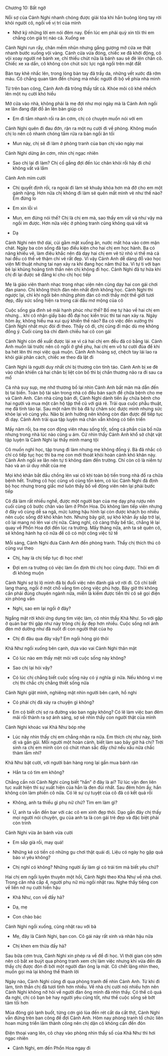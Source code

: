 




Chương 10: Bất ngờ

Nỗi sợ của Cảnh Nghi nhanh chóng được giải tỏa khi hắn buông lỏng tay rời khỏi người cô, ngồi về vị trí của mình

- Nhớ kỹ những lời em nói đêm nay. Đến lúc em phải quỳ xin tôi thì em chẳng còn giá trị nào cả. Xuống xe

Cảnh Nghi run rẩy, chân mềm nhũn nhưng gắng gượng mở cửa xe thật nhanh bước xuống vội vàng. Cánh cửa vừa đóng, chiếc xe đã khởi động, cô vội xoay người né bánh xe, chỉ thiếu chút nữa là bánh sau sẽ đè lên chân cô. Chiếc xe xa dần, cô không còn chút sức lực ngã ngồi trên mặt đất

Bàn tay khẽ nhấc lên, trong lòng bàn tay đã trầy da, những vết xước đã rớm máu. Cô chẳng quan tâm đến chúng mà nhấc người đi bộ về phía nhà mình

Từ trên ban công, Cảnh Anh đã trông thấy tất cả. Khóe môi cô khẽ nhếch lên một nụ cười khó hiểu

Mở cửa vào nhà, không phải là mẹ đợi như mọi ngày mà là Cảnh Anh ngồi xe lăn đang đặt đồ ăn lên bàn giúp cô

- Em đi tắm nhanh rồi ra ăn cơm, chị có chuyện muốn nói với em

Cảnh Nghi quên đi đau đớn, rặn ra một nụ cười đi về phòng. Không muốn chị lo nên cô nhanh chóng tắm rửa ra bàn ngồi ăn tối

- Mun này, chị sẽ đi làm ở phòng tranh của bạn chị vào ngày mai

Cảnh Nghi dừng ăn cơm, nhìn chị ngạc nhiên

- Sao chị lại đi làm? Chị cố gắng đợi đến lúc chân khỏi rồi hãy đi chứ không vất vả lắm

Cảnh Anh mỉm cười

- Chị quyết định rồi, ra ngoài đi làm sẽ khuây khỏa hơn mà đỡ cho em một gánh nặng. Hơn nữa chị không đi làm sẽ quên mất mình vẽ như thế nào? Em đừng lo

- Em xin lỗi vì

- Mun, em đừng nói thế? Chị là chị em mà, sao thấy em vất vả như vậy mà ngồi im được. Hơn nữa việc ở phòng tranh cũng không quá vất vả

- Dạ

Cảnh Nghi nén thở dài, cúi gằm mặt xuống ăn, nước mắt hòa vào cơm mặn chát. Ngày ba còn sống đã tạo điều kiện cho hai chị em học hành. Ba có năng khiếu vẽ, làm điêu khắc nên đã dạy hai chị em vẽ từ nhỏ vì thế mà cả hai đều có thể vẽ thậm chí vẽ rất đẹp. Vì vậy Cảnh Anh dễ dàng đỗ vào học viện Mĩ thuật nhưng tai nạn xảy ra khi đang học năm thứ ba. Vì tự ti với bạn bè lại khủng hoảng tinh thần nên chị không đi học. Cảnh Nghi đã tự hứa khi chị đi lại được sẽ đăng kí cho chị học tiếp

Mẹ là giáo viên thanh nhạc trong nhạc viện nên cũng dạy hai con gái chơi đàn piano. Chị không thích đàn nên nhất định không học. Cảnh Nghi thì ngược lại, chỉ khi ngồi bên những phím đàn cô mới thấy một thế giới tươi đẹp, đầy sức sống hiện ra trong cái đầu mơ mộng của cô

Cuộc sống gia đình sẽ mãi hạnh phúc như thế? Bố mẹ tự hào về hai chị em nhưng... khi cô nhận giấy báo đỗ đại học kiến trúc thì tai nạn xảy ra. Ngày hôm ấy, không hiểu ma xui quỷ khiến thế nào? Ba có việc đến xưởng thì Cảnh Nghi nhất mực đòi đi theo. Thấy cô đi, chị cũng đi mặc dù mẹ không đồng ý. Cuối cùng bà chỉ đành chiều hai cô con gái

Cảnh Nghi còn đề xuất được lái xe vì cả hai chị em đều đã có bằng lái. Cảnh Anh muốn lái trước nên cô ngồi ở ghế phụ, hai chị em vô tư cười đùa để khi ba hét lên thì mọi việc quá muộn. Cảnh Anh hoảng sợ, chệch tay lái lao ra khỏi giải phân cách, chiếc xe theo đà lật đi

Cảnh Nghi là người duy nhất chỉ bị thương còn tỉnh táo. Cảnh Anh bị xe đè vào chân khiến cả hai chân bị liệt còn bố thì bị chấn thương não ra đi sau ca mổ

Cả nhà suy sụp, mẹ nhớ thương bố lại nhìn Cảnh Anh bất mãn mà dẫn đến bị tai biến. Toàn bộ tài sản trong nhà có đều bán sạch để chữa bệnh cho mẹ và Cảnh Anh. Căn nhà cũng bán đi, Cảnh Nghi dành tiền ấy chữa bệnh cho hai người và mua một căn hộ tập thể cũ với giá rẻ. Trải qua cuộc phẫu thuật, mẹ đã tỉnh táo lại. Sau một năm thì bà đã tự chăm sóc được mình nhưng sức khỏe lại vô cùng yếu. Não bị ảnh hưởng nên không còn đàn được để tiếp tục đi dạy. Cảnh Anh trải qua tập luyện mà chân vẫn không có tiến triển

Mấy năm rồi, ba mẹ con động viên nhau sống tốt, sống cả phần của bố nữa nhưng trong nhà lúc nào cũng u ám. Cứ nhìn thấy Cảnh Anh khổ sở chật vật tập luyện là Cảnh Nghi lại thấy mình mang tội

Cô muốn nghỉ học, tập trung đi làm nhưng mẹ không đồng ý. Bà đã nhắc cô chỉ có tiếp tục học thì ba mẹ con mới thoát khỏi hoàn cảnh khó khăn này. Cảnh Anh ngồi xe lăn nên tự ti không dám đến trường. Chỉ còn cô là niềm tự hào và an ủi duy nhất của mẹ

Mọi khó khăn bắt đầu chồng lên vai cô khi toàn bộ tiền trong nhà đổ ra chữa bệnh hết. Trường cô học cũng vô cùng tốn kém, có lúc Cảnh Nghi đã định bỏ học nhưng trong giấc mơ luôn thấy bố về động viên nên lại phải bước tiếp

Cô đã làm rất nhiều nghề, được một người bạn của mẹ dạy pha rượu nên cuối cùng cô bước chân vào làm ở Phồn Hoa. Dù không làm tiếp viên nhưng ở đây vô cùng dễ sa ngã, mức lương hậu hĩnh lại còn được khách bo nhiều nên cuộc sống đỡ khó khăn hơn. Nhưng bây giờ, sự khó khăn ấy sắp trở lại, cô lại mang nó lên vai chị nữa. Càng nghĩ, cô càng thấy bế tắc, chẳng lẽ lại quay về Phồn Hoa đợi đến lúc ra trường. Mấy tháng nữa, anh ta sẽ quên cô, sẽ không hành hạ cô nữa để cô có một công việc tử tế

Mỗi sáng, Cảnh Nghi đưa Cảnh Anh đến phòng tranh. Thấy chị thích thú cô cũng vui theo

- Chị, hay là chị tiếp tục đi học nhé!

- Đợi em ra trường có việc làm ổn định thì chị học cũng được. Thôi em đi đi không muộn

Cảnh Nghi sợ bị lộ mình đã bị đuổi việc nên đành giả vờ rời đi. Cô chỉ biết lang thang, ngồi ở một chỗ vắng tìm công việc phù hợp. Bây giờ thì không cần phải đúng chuyên ngành nữa, miễn là kiếm được tiền thì cô sẽ gọi điện xin phỏng vấn

- Nghi, sao em lại ngồi ở đây?

Ngẩng mặt rời khỏi ứng dụng tìm việc làm, cô nhìn thấy Khả Như. So với gặp ở quán bar thì gặp như này trông chị ấy đẹp hơn nhiều. Cuộc sống nơi ánh đèn mờ dường như đã nuốt đi con người thật của họ

- Chị đi đâu qua đây vậy? Em ngồi hóng gió thôi

Khả Như ngồi xuống bên cạnh, dựa vào vai Cảnh Nghi thân mật

- Có lúc nào em thấy mệt mỏi với cuộc sống này không?

- Sao chị lại hỏi vậy?

- Có lúc chị chẳng biết cuộc sống này có ý nghĩa gì nữa. Nếu không vì mẹ chị thì chắc chị chẳng thiết sống nữa

Cảnh Nghi giật mình, nghiêng mặt nhìn người bên cạnh, hồ nghi

- Có phải chị đã xảy ra chuyện gì không?

- Em có biết chị sợ ra đường vào ban ngày không? Có lẽ làm việc ban đêm mãi rồi thành ra sợ ánh sáng, sợ sẽ nhìn thấy con người thật của mình

Cảnh Nghi khoác vai Khả Như bóp nhẹ

- Lúc nãy nhìn thấy chị em chẳng nhận ra nữa. Em thích chị như này, bình dị và gần gũi. Mỗi người một hoàn cảnh, biết làm sao bây giờ hả chị? Trời sinh ra chị em mình còn có chút nhan sắc đấy chứ nếu xấu nữa chắc thảm lắm nhỉ?

Khả Như bật cười, với người bán hàng rong lại gần mua bánh rán

- Hắn ta có tìm em không?

Chẳng cần nói Cảnh Nghi cũng biết "hắn" ở đây là ai? Từ lúc vận đen liên tục xuất hiện thì sự xuất hiện của hắn là đen đủi nhất. Sau đêm hôm ấy, hắn không còn làm phiền cô nữa. Có lẽ sự cự tuyệt của cô đã có kết quả rồi

- Không, anh ta thiếu gì phụ nữ chứ? Tìm em làm gì?

- Ừ, anh ta vẫn đến bar với các cô em xinh đẹp thôi. Dạo gần đây chị thấy mọi người nói chuyện, gu của anh ta là con gái trẻ đẹp và đặc biệt phải còn trinh

Cảnh Nghi vừa ăn bánh vừa cười

- Em sắp già rồi, may quá!

- Những kẻ có tiền có những gu chơi thật quái dị. Liệu có ngày họ gặp quả báo vì yêu không?

- Chị nghĩ có không? Những người ấy làm gì có trái tim mà biết yêu chứ?

Hai chị em ngồi luyên thuyên một hồi, Cảnh Nghi theo Khả Như về nhà chơi. Trong căn nhà cấp 4, người phụ nữ mù ngồi nhặt rau. Nghe thấy tiếng con về liền nở nụ cười hiền hậu

- Khả Như, con về đấy hả?

- Dạ, mẹ

- Con chào bác

Cảnh Nghi ngồi xuống, cũng nhặt rau với bà

- Mẹ, đây là Cảnh Nghi, bạn con. Cô gái này rất xinh và nhân hậu nữa

- Chị khen em thừa đấy hả?

Sau bữa cơm trưa, Cảnh Nghi xin phép ra về để đi học. Vì thời gian còn sớm nên cô bắt xe buýt qua phòng tranh xem chị làm việc nhưng khi vừa đến đã thấy chị được đón đi bởi một người đàn ông lạ mặt. Cô chết lặng nhìn theo, muốn gọi mà lại không thể thành lời

Ngày nào, Cảnh Nghi cũng đi qua phòng tranh để nhìn Cảnh Anh. Từ khi đi làm, tinh thần chị đã tươi tỉnh hơn nhiều. Về nhà chị cười nói nhiều hơn nên Cảnh Nghi không nỡ hỏi về người đàn ông mình đã nhìn thấy. Có thể cô quá đa nghi, chị có bạn bè hay người yêu cũng tốt, như thế cuộc sống sẽ bớt tăm tối hơn

Mùa đông gió lạnh buốt, từng cơn gió lùa đến rét cắt da cắt thịt, Cảnh Nghi vẫn đứng trên ban công để đợi Cảnh Anh. Hôm nay phòng tranh tổ chức liên hoan mừng triển lãm thành công nên chị dặn cô không cần đến đón

Điện thoại vang lên, cô chạy vào phòng nhìn thấy số của Khả Như thì hơi ngạc nhiên

- Cảnh Nghi, em đến Phồn Hoa ngay đi




